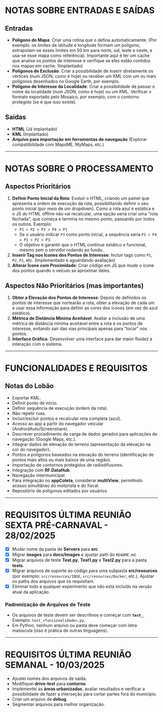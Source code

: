 # NOTAS SOBRE ENTRADAS E SAÍDAS

## Entradas

- **Polígono do Mapa**: Criar uma rotina que o defina automaticamente. (Por exemplo: os limites de latitude e longitude formam um polígono, extrapolam-se esses limites em 50 km para norte, sul, leste e oeste, e usa-se esse mapa como referência). Importante aqui é ter um cache que analise os pontos de interesse e verifique se eles estão contidos nos mapas em cache. (Implantado)
- **Polígonos de Exclusão**: Criar a possibilidade de inserir diretamente os vértices (num JSON, como é hoje) ou receber um KML com um ou mais polígonos desenhados no Google Earth, por exemplo.
- **Polígono de Interesse da Localidade**: Criar a possibilidade de passar o nome da localidade (num JSON, como é hoje) ou um KML. Verificar o formato exportado pelo Mosaico, por exemplo, com o contorno protegido (se é que isso existe).

## Saídas

- **HTML** (Já implantado)
- **KML** (Implantado)
- **Arquivo para importação em ferramentas de navegação** (Explorar compatibilidade com MapsME, MyMaps, etc.)

---

# NOTAS SOBRE O PROCESSAMENTO

## Aspectos Prioritários

1. **Definir Ponto Inicial da Rota**: Evoluir o HTML, criando um painel que apresenta a ordem de execução da rota, possibilitando definir o seu ponto inicial (por meio de um dropdown). Como a rota azul é estática e o JS do HTML offline não vai recalcular, uma opção seria criar uma "rota fechada", que começa e termina no mesmo ponto, passando por todos os outros. Exemplo:
   - `P1 > P2 > P3 > P4 > P1`
   - Se o usuário indicar `P3` como ponto inicial, a sequência seria `P3 > P4 > P1 > P2 > P3`.
   - O objetivo é garantir que o HTML continue estático e funcional, mesmo sem o servidor rodando ao fundo.
2. **Inserir Tag nos Ícones dos Pontos de Interesse**: Incluir tags como `P1`, `P2`, `P3`, etc. (Implementado e aguardando avaliação)
3. **Alterar Ícone com Proximidade**: Criar código em JS que mude o ícone dos pontos quando o veículo se aproximar deles.

## Aspectos Não Prioritários (mas importantes)

1. **Obter a Elevação dos Pontos de Interesse**: Depois de definidos os pontos de interesse que nortearão a rota, obter a elevação de cada um e usar essa informação para definir as cores dos ícones (em vez do azul estático).
2. **Métrica de Distância Mínima Aceitável**: Avaliar a inclusão de uma métrica de distância mínima aceitável entre a rota e os pontos de interesse, evitando sair das vias principais apenas para "tocar" nos pontos.
3. **Interface Gráfica**: Desenvolver uma interface para dar maior fluidez à interação com o sistema.

---

# FUNCIONALIDADES E REQUISITOS

## Notas do Lobão

- Exportar KML.
- Definir ponto de início.
- Definir sequência de execução (ordem da rota).
- Não repetir ruas.
- Incluir/excluir pontos e recalcular rota completa (azul).
- Acesso ao app a partir do navegador veicular (AndroidAuto/Screenshare).
- Descrever procedimento de carga de dados gerados para aplicações de navegação (Google Maps, etc.).
- Integrar dados de elevação do terreno (apresentação da elevação na cor do navegador).
- Pontos e polígonos baseados na elevação do terreno (identificação de pontos mais altos ou mais baixos de uma região).
- Importação de contornos protegidos de radiodifusores.
- Integração com **RF.DataHub**.
- Navegação intermunicipal.
- Para integração no **appColeta**, considerar **multiView**, permitindo acesso simultâneo do motorista e do fiscal.
- Repositório de polígonos editados por usuários.

---

# REQUISITOS ÚLTIMA REUNIÃO SEXTA PRÉ-CARNAVAL - 28/02/2025

- [x] Mudar nome da pasta de **Servers** para **src**.
- [x] Migrar **images** para **docs/images** e ajustar path do `README.md`.
- [x] Migrar arquivos de teste **Test.py**, **Test1.py** e **Test2.py** para a pasta **tests**.
- [x] Migrar arquivos de suporte ao código para uma subpasta **src/resources** (por exemplo: `src/resources/IBGE`, `src/resources/Docker`, etc.). Ajustar os paths dos arquivos que os requisitam.
- [x] Eliminar todo e qualquer experimento que não está incluído na versão atual da aplicação.

### Padronização de Arquivos de Teste

- Os arquivos de teste devem ser descritivos e começar com **`test_`**. Exemplo: `test_<funcionalidade>.py`.
- Em Python, nenhum arquivo ou pasta deve começar com letra maiúscula (isso é prática de outras linguagens).

---

# REQUISITOS ÚLTIMA REUNIÃO SEMANAL - 10/03/2025

- Ajustei nomes dos arquivos de saída.
- Modifiquei **drive-test** para **contorno**.
- Implementei as **áreas urbanizadas**, avaliar resultados e verificar a possibilidade de fazer a interseção para cortar partes fora do município.
- Criar um arquivo de **debug**.
- Segmentar arquivos para melhor organização.

